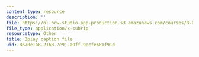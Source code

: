 ```yaml
---
content_type: resource
description: ''
file: https://ol-ocw-studio-app-production.s3.amazonaws.com/courses/8-01sc-classical-mechanics-fall-2016/8670e1a821682e91a9ff9ecfe601f91d_otGGuHt36XA.srt
file_type: application/x-subrip
resourcetype: Other
title: 3play caption file
uid: 8670e1a8-2168-2e91-a9ff-9ecfe601f91d
---
```

